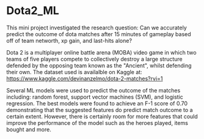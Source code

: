 # Dota2_ML
This mini project investigated the research question: Can we accurately predict the outcome of dota matches after 15 minutes of gameplay based off of team networth, xp gain, and last-hits alone? 

Dota 2 is a multiplayer online battle arena (MOBA) video game in which two teams of five players compete to collectively destroy a large structure defended by the opposing team known as the "Ancient", whilst defending their own. The dataset used is availalble on Kaggle at: https://www.kaggle.com/devinanzelmo/dota-2-matches?rvi=1

Several ML models were used to predict the outcome of the matches including: random forest, support vector machines (SVM), and logistic regression. The best models were found to achieve an F-1 score of 0.70 demonstrating that the suggested features do predict match outcome to a certain extent. However, there is certainly room for more features that could improve the performance of the model such as the heroes played, items bought and more. 
